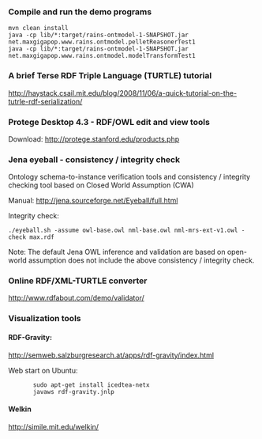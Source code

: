 ### Compile and run the demo programs

    mvn clean install
    java -cp lib/*:target/rains-ontmodel-1-SNAPSHOT.jar net.maxgigapop.www.rains.ontmodel.pelletReasonerTest1
    java -cp lib/*:target/rains-ontmodel-1-SNAPSHOT.jar net.maxgigapop.www.rains.ontmodel.modelTransformTest1 

### A brief Terse RDF Triple Language (TURTLE) tutorial
http://haystack.csail.mit.edu/blog/2008/11/06/a-quick-tutorial-on-the-tutrle-rdf-serialization/

### Protege Desktop 4.3 - RDF/OWL edit and view tools
Download: http://protege.stanford.edu/products.php

### Jena eyeball - consistency / integrity check
Ontology schema-to-instance verification tools and consistency / integrity checking tool based on Closed World Assumption (CWA)

Manual: http://jena.sourceforge.net/Eyeball/full.html

Integrity check: 

    ./eyeball.sh -assume owl-base.owl nml-base.owl nml-mrs-ext-v1.owl -check max.rdf

Note: The default Jena OWL inference and validation are based on open-world assumption does not include the above consistency / integrity check.

### Online RDF/XML-TURTLE converter
 http://www.rdfabout.com/demo/validator/

### Visualization tools
#### RDF-Gravity:
http://semweb.salzburgresearch.at/apps/rdf-gravity/index.html

Web start on Ubuntu:

           sudo apt-get install icedtea-netx
           javaws rdf-gravity.jnlp

#### Welkin
http://simile.mit.edu/welkin/
